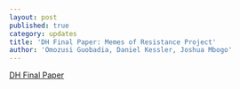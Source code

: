 ```yaml
---
layout: post
published: true
category: updates
title: 'DH Final Paper: Memes of Resistance Project'
author: 'Omozusi Guobadia, Daniel Kessler, Joshua Mbogo'
---
```


[DH Final Paper](https://drive.google.com/file/d/1IziEiXhY80fu94DNpS2mYAGZVrEo_9N7/view?usp=share_link)
